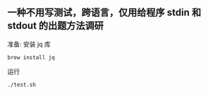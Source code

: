 ## 一种不用写测试，跨语言，仅用给程序 stdin 和 stdout 的出题方法调研

准备: 安装 jq 库
```
brew install jq
```

运行
```
./test.sh
```